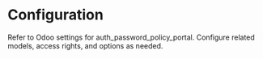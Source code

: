 # Configuration

Refer to Odoo settings for auth_password_policy_portal. Configure related models, access rights, and options as needed.
